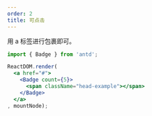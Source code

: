```yaml
---
order: 2
title: 可点击
---
```


用 a 标签进行包裹即可。



````jsx
import { Badge } from 'antd';

ReactDOM.render(
  <a href="#">
    <Badge count={5}>
      <span className="head-example"></span>
    </Badge>
  </a>
, mountNode);
````
